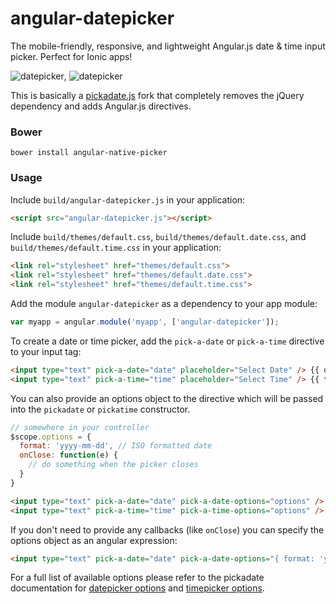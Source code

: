 # angular-datepicker

The mobile-friendly, responsive, and lightweight Angular.js date &amp; time input picker. Perfect for Ionic apps!

![datepicker](https://dl.dropboxusercontent.com/u/16304603/datepicker.PNG), ![datepicker](https://dl.dropboxusercontent.com/u/16304603/timepicker.PNG)

This is basically a [pickadate.js](https://github.com/amsul/pickadate.js) fork that completely removes the jQuery dependency and adds Angular.js directives.

### Bower

`bower install angular-native-picker`

### Usage

Include `build/angular-datepicker.js` in your application:

```HTML
<script src="angular-datepicker.js"></script>
```

Include `build/themes/default.css`, `build/themes/default.date.css`, and `build/themes/default.time.css` in your application:

```HTML
<link rel="stylesheet" href="themes/default.css">
<link rel="stylesheet" href="themes/default.date.css">
<link rel="stylesheet" href="themes/default.time.css">
```
    
Add the module `angular-datepicker` as a dependency to your app module:

```JavaScript
var myapp = angular.module('myapp', ['angular-datepicker']);
```
    
To create a date or time picker, add the `pick-a-date` or `pick-a-time` directive to your input tag:

```HTML
<input type="text" pick-a-date="date" placeholder="Select Date" /> {{ date }}
<input type="text" pick-a-time="time" placeholder="Select Time" /> {{ time }}
```

You can also provide an options object to the directive which will be passed
into the `pickadate` or `pickatime` constructor.

```javascript
// somewhere in your controller
$scope.options = {
  format: 'yyyy-mm-dd', // ISO formatted date
  onClose: function(e) {
    // do something when the picker closes   
  }
}
```

```HTML
<input type="text" pick-a-date="date" pick-a-date-options="options" /> {{ date }}
<input type="text" pick-a-time="time" pick-a-time-options="options" /> {{ time }}
```

If you don't need to provide any callbacks (like `onClose`) you can specify the
options object as an angular expression:

```HTML
<input type="text" pick-a-date="date" pick-a-date-options="{ format: 'yyyy-mm-dd' }" />
```

For a full list of available options please refer to the pickadate documentation
for [datepicker options](http://amsul.ca/pickadate.js/date.htm) and 
[timepicker options](http://amsul.ca/pickadate.js/time.htm).

